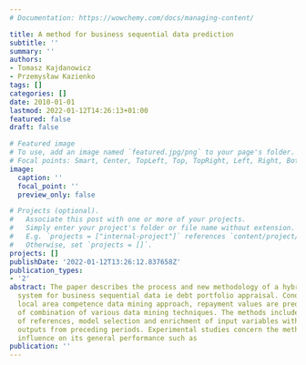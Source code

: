 ```yaml
---
# Documentation: https://wowchemy.com/docs/managing-content/

title: A method for business sequential data prediction
subtitle: ''
summary: ''
authors:
- Tomasz Kajdanowicz
- Przemysław Kazienko
tags: []
categories: []
date: 2010-01-01
lastmod: 2022-01-12T14:26:13+01:00
featured: false
draft: false

# Featured image
# To use, add an image named `featured.jpg/png` to your page's folder.
# Focal points: Smart, Center, TopLeft, Top, TopRight, Left, Right, BottomLeft, Bottom, BottomRight.
image:
  caption: ''
  focal_point: ''
  preview_only: false

# Projects (optional).
#   Associate this post with one or more of your projects.
#   Simply enter your project's folder or file name without extension.
#   E.g. `projects = ["internal-project"]` references `content/project/deep-learning/index.md`.
#   Otherwise, set `projects = []`.
projects: []
publishDate: '2022-01-12T13:26:12.837658Z'
publication_types:
- '2'
abstract: The paper describes the process and new methodology of a hybrid prediction
  system for business sequential data ie debt portfolio appraisal. Conducting the
  local area competence data mining approach, repayment values are predicted by means
  of combination of various data mining techniques. The methods include clustering
  of references, model selection and enrichment of input variables with prediction
  outputs from preceding periods. Experimental studies concern the method's configuration
  influence on its general performance such as
publication: ''
---
```

